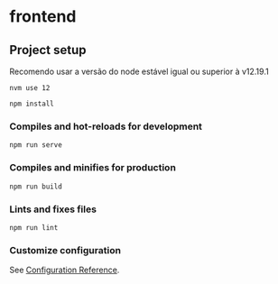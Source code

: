 # frontend

## Project setup
Recomendo usar a versão do node estável igual ou superior à v12.19.1

```
nvm use 12

npm install
```

### Compiles and hot-reloads for development
```
npm run serve
```

### Compiles and minifies for production
```
npm run build
```

### Lints and fixes files
```
npm run lint
```

### Customize configuration
See [Configuration Reference](https://cli.vuejs.org/config/).
